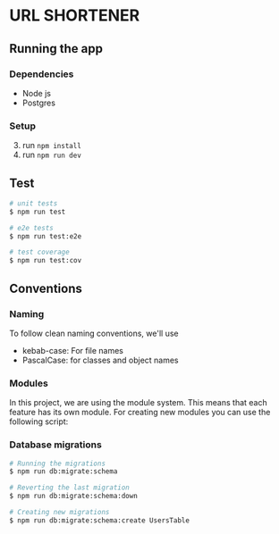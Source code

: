 # URL SHORTENER

## Running the app

### Dependencies

- Node js
- Postgres
### Setup

3. run `npm install`
5. run `npm run dev`

## Test

```bash
# unit tests
$ npm run test

# e2e tests
$ npm run test:e2e

# test coverage
$ npm run test:cov
```

## Conventions

### Naming
To follow clean naming conventions, we'll use

- kebab-case: For file names
- PascalCase: for classes and object names

### Modules

In this project, we are using the module system. This means that each feature has its own module.
For creating new modules you can use the following script:

### Database migrations
```bash
# Running the migrations
$ npm run db:migrate:schema

# Reverting the last migration
$ npm run db:migrate:schema:down

# Creating new migrations
$ npm run db:migrate:schema:create UsersTable
```
